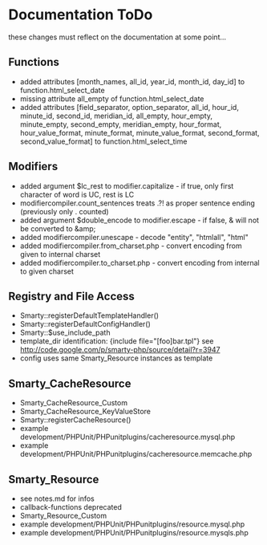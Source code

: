 # Documentation ToDo #

these changes must reflect on the documentation at some point…


## Functions ##

* added attributes [month_names, all_id, year_id, month_id, day_id] to function.html_select_date
* missing attribute all_empty of function.html_select_date
* added attributes [field_separator, option_separator, all_id, hour_id, minute_id, second_id, meridian_id, all_empty, hour_empty, minute_empty, second_empty, meridian_empty, hour_format, hour_value_format, minute_format, minute_value_format, second_format, second_value_format] to function.html_select_time


## Modifiers ##

* added argument $lc_rest to modifier.capitalize - if true, only first character of word is UC, rest is LC
* modifiercompiler.count_sentences treats .?! as proper sentence ending (previously only . counted)
* added argument $double_encode to modifier.escape - if false, &amp; will not be converted to &amp;amp;
* added modifiercompiler.unescape - decode "entity", "htmlall", "html"
* added modifiercompiler.from_charset.php - convert encoding from given to internal charset
* added modifiercompiler.to_charset.php - convert encoding from internal to given charset


## Registry and File Access ##

* Smarty::registerDefaultTemplateHandler()
* Smarty::registerDefaultConfigHandler()
* Smarty::$use_include_path
* template_dir identification: {include file="[foo]bar.tpl"} see http://code.google.com/p/smarty-php/source/detail?r=3947
* config uses same Smarty_Resource instances as template


## Smarty_CacheResource ##

* Smarty_CacheResource_Custom
* Smarty_CacheResource_KeyValueStore
* Smarty::registerCacheResource()
* example development/PHPUnit/PHPunitplugins/cacheresource.mysql.php
* example development/PHPUnit/PHPunitplugins/cacheresource.memcache.php


## Smarty_Resource ##

* see notes.md for infos
* callback-functions deprecated
* Smarty_Resource_Custom
* example development/PHPUnit/PHPunitplugins/resource.mysql.php
* example development/PHPUnit/PHPunitplugins/resource.mysqls.php

